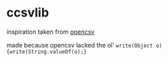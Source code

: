 # ccsvlib
 
inspiration taken from [opencsv](https://github.com/cygri/opencsv) 

made because opencsv lacked the ol' `write(Object o) {write(String.valueOf(o);}`